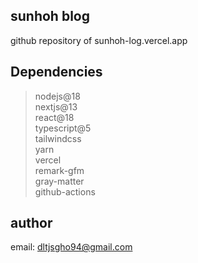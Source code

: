 ## sunhoh blog
github repository of sunhoh-log.vercel.app

## Dependencies
> nodejs@18<br>
>nextjs@13<br>
>react@18<br>
>typescript@5<br>
>tailwindcss<br>
>yarn<br>
vercel<br>
>remark-gfm<br>
>gray-matter<br>
>github-actions<br>

## author
email: dltjsgho94@gmail.com